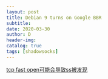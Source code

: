 ```yaml
--- 
layout: post
title: Debian 9 turns on Google BBR
subtitle:
date: 2020-03-30
author: D
header-img:
catalog: true
tags: [shadowsocks]
---
```


[tcp fast open可能会导致ss被发现](https://github.com/shadowsocks/shadowsocks-libev/issues/1552)

